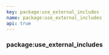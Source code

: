 ```yaml
---
key: package:use_external_includes
name: package:use_external_includes
api: true
---
```


### package:use_external_includes
